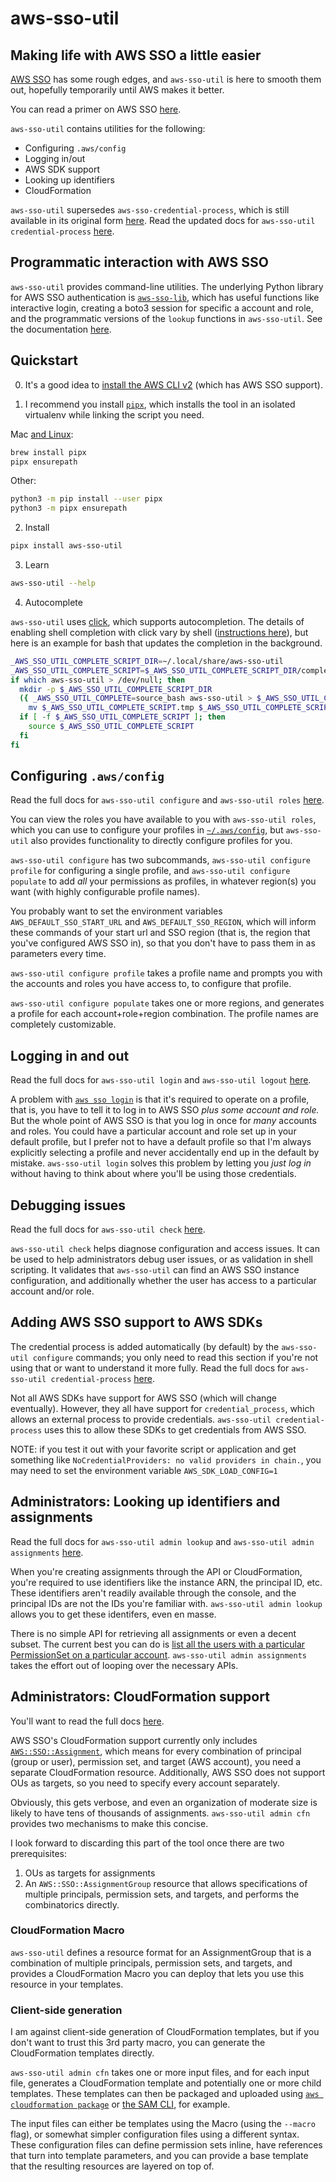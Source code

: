 # aws-sso-util
## Making life with AWS SSO a little easier

[AWS SSO](https://aws.amazon.com/single-sign-on/) has some rough edges, and `aws-sso-util` is here to smooth them out, hopefully temporarily until AWS makes it better.

You can read a primer on AWS SSO [here](docs/primer.md).

`aws-sso-util` contains utilities for the following:
* Configuring `.aws/config`
* Logging in/out
* AWS SDK support
* Looking up identifiers
* CloudFormation

`aws-sso-util` supersedes `aws-sso-credential-process`, which is still available in its original form [here](https://github.com/benkehoe/aws-sso-credential-process).
Read the updated docs for `aws-sso-util credential-process` [here](docs/credential-process.md).

## Programmatic interaction with AWS SSO

`aws-sso-util` provides command-line utilities. The underlying Python library for AWS SSO authentication is [`aws-sso-lib`](lib/README.md), which has useful functions like interactive login, creating a boto3 session for specific a account and role, and the programmatic versions of the `lookup` functions in `aws-sso-util`. See the documentation [here](lib/README.md).

## Quickstart

0. It's a good idea to [install the AWS CLI v2](https://docs.aws.amazon.com/cli/latest/userguide/install-cliv2.html) (which has AWS SSO support).

1. I recommend you install [`pipx`](https://pipxproject.github.io/pipx/), which installs the tool in an isolated virtualenv while linking the script you need.

Mac [and Linux](https://docs.brew.sh/Homebrew-on-Linux):
```bash
brew install pipx
pipx ensurepath
```

Other:
```bash
python3 -m pip install --user pipx
python3 -m pipx ensurepath
```

2. Install
```bash
pipx install aws-sso-util
```

3. Learn
```bash
aws-sso-util --help
```

4. Autocomplete

`aws-sso-util` uses [click](https://click.palletsprojects.com/en/7.x/), which supports autocompletion.
The details of enabling shell completion with click vary by shell ([instructions here](https://click.palletsprojects.com/en/7.x/bashcomplete/)), but here is an example for bash that updates the completion in the background.

```bash
_AWS_SSO_UTIL_COMPLETE_SCRIPT_DIR=~/.local/share/aws-sso-util
_AWS_SSO_UTIL_COMPLETE_SCRIPT=$_AWS_SSO_UTIL_COMPLETE_SCRIPT_DIR/complete.sh
if which aws-sso-util > /dev/null; then
  mkdir -p $_AWS_SSO_UTIL_COMPLETE_SCRIPT_DIR
  ({ _AWS_SSO_UTIL_COMPLETE=source_bash aws-sso-util > $_AWS_SSO_UTIL_COMPLETE_SCRIPT.tmp ;
    mv $_AWS_SSO_UTIL_COMPLETE_SCRIPT.tmp $_AWS_SSO_UTIL_COMPLETE_SCRIPT; } &)
  if [ -f $_AWS_SSO_UTIL_COMPLETE_SCRIPT ]; then
    source $_AWS_SSO_UTIL_COMPLETE_SCRIPT
  fi
fi
```

## Configuring `.aws/config`

Read the full docs for `aws-sso-util configure` and `aws-sso-util roles` [here](docs/configure.md).

You can view the roles you have available to you with `aws-sso-util roles`, which you can use to configure your profiles in [`~/.aws/config`](https://ben11kehoe.medium.com/aws-configuration-files-explained-9a7ea7a5b42e), but `aws-sso-util` also provides functionality to directly configure profiles for you.

`aws-sso-util configure` has two subcommands, `aws-sso-util configure profile` for configuring a single profile, and `aws-sso-util configure populate` to add _all_ your permissions as profiles, in whatever region(s) you want (with highly configurable profile names).

You probably want to set the environment variables `AWS_DEFAULT_SSO_START_URL` and `AWS_DEFAULT_SSO_REGION`, which will inform these commands of your start url and SSO region (that is, the region that you've configured AWS SSO in), so that you don't have to pass them in as parameters every time.

`aws-sso-util configure profile` takes a profile name and prompts you with the accounts and roles you have access to, to configure that profile.

`aws-sso-util configure populate` takes one or more regions, and generates a profile for each account+role+region combination.
The profile names are completely customizable.

## Logging in and out

Read the full docs for `aws-sso-util login` and `aws-sso-util logout` [here](docs/login.md).

A problem with [`aws sso login`](https://awscli.amazonaws.com/v2/documentation/api/latest/reference/sso/login.html) is that it's required to operate on a profile, that is, you have to tell it to log in to AWS SSO *plus some account and role.*
But the whole point of AWS SSO is that you log in once for *many* accounts and roles.
You could have a particular account and role set up in your default profile, but I prefer not to have a default profile so that I'm always explicitly selecting a profile and never accidentally end up in the default by mistake.
`aws-sso-util login` solves this problem by letting you *just log in* without having to think about where you'll be using those credentials.

## Debugging issues

Read the full docs for `aws-sso-util check` [here](docs/check.md).

`aws-sso-util check` helps diagnose configuration and access issues.
It can be used to help administrators debug user issues, or as validation in shell scripting.
It validates that `aws-sso-util` can find an AWS SSO instance configuration, and additionally whether the user has access to a particular account and/or role.

## Adding AWS SSO support to AWS SDKs

The credential process is added automatically (by default) by the `aws-sso-util configure` commands; you only need to read this section if you're not using that or want to understand it more fully.
Read the full docs for `aws-sso-util credential-process` [here](docs/credential-process.md).

Not all AWS SDKs have support for AWS SSO (which will change eventually).
However, they all have support for `credential_process`, which allows an external process to provide credentials.
`aws-sso-util credential-process` uses this to allow these SDKs to get credentials from AWS SSO.

NOTE: if you test it out with your favorite script or application and get something like `NoCredentialProviders: no valid providers in chain.`, you may need to set the environment variable `AWS_SDK_LOAD_CONFIG=1`

## Administrators: Looking up identifiers and assignments

Read the full docs for `aws-sso-util admin lookup` and `aws-sso-util admin assignments` [here](docs/lookup.md).

When you're creating assignments through the API or CloudFormation, you're required to use identifiers like the instance ARN, the principal ID, etc.
These identifiers aren't readily available through the console, and the principal IDs are not the IDs you're familiar with.
`aws-sso-util admin lookup` allows you to get these identifers, even en masse.

There is no simple API for retrieving all assignments or even a decent subset.
The current best you can do is [list all the users with a particular PermissionSet on a particular account](https://docs.aws.amazon.com/singlesignon/latest/APIReference/API_ListAccountAssignments.html).
`aws-sso-util admin assignments` takes the effort out of looping over the necessary APIs.

## Administrators: CloudFormation support

You'll want to read the full docs [here](docs/cloudformation.md).

AWS SSO's CloudFormation support currently only includes [`AWS::SSO::Assignment`](https://docs.aws.amazon.com/AWSCloudFormation/latest/UserGuide/aws-resource-sso-assignment.html), which means for every combination of principal (group or user), permission set, and target (AWS account), you need a separate CloudFormation resource.
Additionally, AWS SSO does not support OUs as targets, so you need to specify every account separately.

Obviously, this gets verbose, and even an organization of moderate size is likely to have tens of thousands of assignments.
`aws-sso-util admin cfn` provides two mechanisms to make this concise.

I look forward to discarding this part of the tool once there are two prerequisites:
1. OUs as targets for assignments
2. An `AWS::SSO::AssignmentGroup` resource that allows specifications of multiple principals, permission sets, and targets, and performs the combinatorics directly.

### CloudFormation Macro
`aws-sso-util` defines a resource format for an AssignmentGroup that is a combination of multiple principals, permission sets, and targets, and provides a CloudFormation Macro you can deploy that lets you use this resource in your templates.

### Client-side generation

I am against client-side generation of CloudFormation templates, but if you don't want to trust this 3rd party macro, you can generate the CloudFormation templates directly.

`aws-sso-util admin cfn` takes one or more input files, and for each input file, generates a CloudFormation template and potentially one or more child templates.
These templates can then be packaged and uploaded using [`aws cloudformation package`](https://awscli.amazonaws.com/v2/documentation/api/latest/reference/cloudformation/package.html) or [the SAM CLI](https://docs.aws.amazon.com/serverless-application-model/latest/developerguide/serverless-sam-cli-install.html), for example.

The input files can either be templates using the Macro (using the `--macro` flag), or somewhat simpler configuration files using a different syntax.
These configuration files can define permission sets inline, have references that turn into template parameters, and you can provide a base template that the resulting resources are layered on top of.
